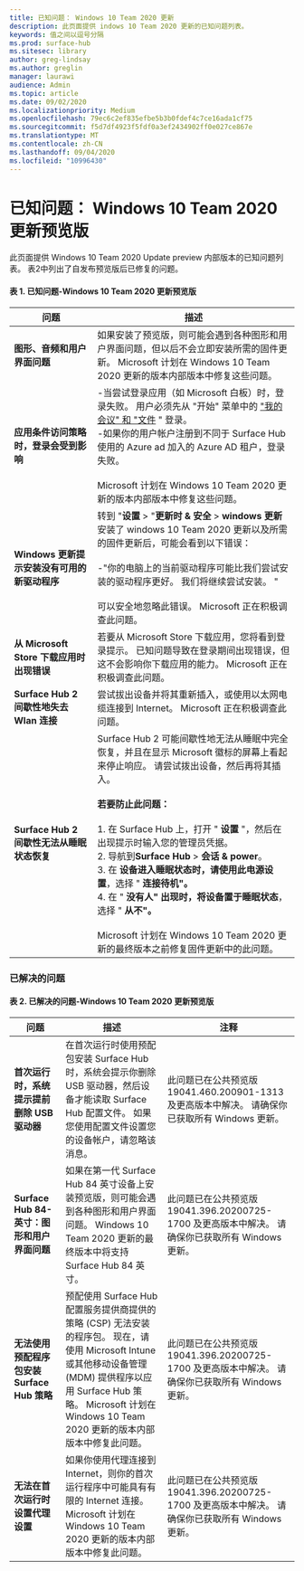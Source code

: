 ```yaml
---
title: 已知问题： Windows 10 Team 2020 更新
description: 此页面提供 indows 10 Team 2020 更新的已知问题列表。
keywords: 值之间以逗号分隔
ms.prod: surface-hub
ms.sitesec: library
author: greg-lindsay
ms.author: greglin
manager: laurawi
audience: Admin
ms.topic: article
ms.date: 09/02/2020
ms.localizationpriority: Medium
ms.openlocfilehash: 79ec6c2ef835efbe5b3b0fdef4c7ce16ada1cf75
ms.sourcegitcommit: f5d7df4923f5fdf0a3ef2434902ff0e027ce867e
ms.translationtype: MT
ms.contentlocale: zh-CN
ms.lasthandoff: 09/04/2020
ms.locfileid: "10996430"
---
```

# 已知问题： Windows 10 Team 2020 更新预览版 

此页面提供 Windows 10 Team 2020 Update preview 内部版本的已知问题列表。 表2中列出了自发布预览版后已修复的问题。 

#### 表 1.  已知问题-Windows 10 Team 2020 更新预览版 

| 问题                                                                     | 描述                                                                                                                                                                                                                                                                                                                                                                                                                                                                                                                                                                                                                                                                                       |
| ------------------------------------------------------------------------- | ------------------------------------------------------------------------------------------------------------------------------------------------------------------------------------------------------------------------------------------------------------------------------------------------------------------------------------------------------------------------------------------------------------------------------------------------------------------------------------------------------------------------------------------------------------------------------------------------------------------------------------------------------------------------------------------------- |
| **图形、音频和用户界面问题**                            | 如果安装了预览版，则可能会遇到各种图形和用户界面问题，但以后不会立即安装所需的固件更新。 Microsoft 计划在 Windows 10 Team 2020 更新的版本内部版本中修复这些问题。                                                                                                                                                                                                                                                                                                                                                                                                                                  |
| **应用条件访问策略时，登录会受到影响**      | -当尝试登录应用（如 Microsoft 白板）时，登录失败。 用户必须先从 "开始" 菜单中的 ["我的会议" 和 "文件](https://support.microsoft.com/help/4506480/sign-in-to-see-your-meetings-and-files-on-surface-hub) " 登录。<br>-如果你的用户帐户注册到不同于 Surface Hub 使用的 Azure ad 加入的 Azure AD 租户，登录失败。<br><br>Microsoft 计划在 Windows 10 Team 2020 更新的版本内部版本中修复这些问题。                                                                                                                                                                                              |
| **Windows 更新提示安装没有可用的新驱动程序** | 转到 "**设置**  >  "**更新时 & 安全**  >  **windows 更新**安装了 windows 10 Team 2020 更新以及所需的固件更新后，可能会看到以下错误：<br><br>-"你的电脑上的当前驱动程序可能比我们尝试安装的驱动程序更好。 我们将继续尝试安装。 "<br><br>可以安全地忽略此错误。 Microsoft 正在积极调查此问题。                                                                                                                                                                                                                                                                              |
| **从 Microsoft Store 下载应用时出现错误**          | 若要从 Microsoft Store 下载应用，您将看到登录提示。 已知问题导致在登录期间出现错误，但这不会影响你下载应用的能力。 Microsoft 正在积极调查此问题。                                                                                                                                                                                                                                                                                                                                                                                                                                                     |
| **Surface Hub 2 间歇性地失去 Wlan 连接**                  | 尝试拔出设备并将其重新插入，或使用以太网电缆连接到 Internet。 Microsoft 正在积极调查此问题。                                                                                                                                                                                                                                                                                                                                                                                                                                                                                                                                        |
| **Surface Hub 2 间歇性无法从睡眠状态恢复**              | Surface Hub 2 可能间歇性地无法从睡眠中完全恢复，并且在显示 Microsoft 徽标的屏幕上看起来停止响应。 请尝试拨出设备，然后再将其插入。<br><br>**若要防止此问题：**<br><br>1. 在 Surface Hub 上，打开 " **设置** "，然后在出现提示时输入您的管理员凭据。<br>2. 导航到**Surface Hub**  >  **会话 & power**。<br>3. 在 **设备进入睡眠状态时，请使用此电源设置**，选择 " **连接待机"。**<br>4. 在 " **没有人" 出现时，将设备置于睡眠状态**，选择 " **从不"。**<br><br>Microsoft 计划在 Windows 10 Team 2020 更新的最终版本之前修复固件更新中的此问题。 |

 
### 已解决的问题

#### 表 2.  已解决的问题-Windows 10 Team 2020 更新预览版 

 问题                                                                  | 描述                                                                                                                                                                                                                                                                                                               | 注释                                                                                                                                      |
| ---------------------------------------------------------------------- | ------------------------------------------------------------------------------------------------------------------------------------------------------------------------------------------------------------------------------------------------------------------------------------------------------------------------- | ------------------------------------------------------------------------------------------------------------------------------------------ |
| **首次运行时，系统提示提前删除 USB 驱动器**               | 在首次运行时使用预配包安装 Surface Hub 时，系统会提示你删除 USB 驱动器，然后设备才能读取 Surface Hub 配置文件。 如果您使用配置文件设置您的设备帐户，请忽略该消息。 |  此问题已在公共预览版 19041.460.200901-1313 及更高版本中解决。 请确保你已获取所有 Windows 更新。                                                                                                                                                                                                                                                                                                                                                                      |
| **Surface Hub 84-英寸：图形和用户界面问题**            | 如果在第一代 Surface Hub 84 英寸设备上安装预览版，则可能会遇到各种图形和用户界面问题。 Windows 10 Team 2020 更新的最终版本中将支持 Surface Hub 84 英寸。                                                                           | 此问题已在公共预览版 19041.396.20200725-1700 及更高版本中解决。 请确保你已获取所有 Windows 更新。 |
| **无法使用预配程序包安装 Surface Hub 策略** | 预配使用 Surface Hub 配置服务提供商提供的策略 (CSP) 无法安装的程序包。 现在，请使用 Microsoft Intune 或其他移动设备管理 (MDM) 提供程序以应用 Surface Hub 策略。 Microsoft 计划在 Windows 10 Team 2020 更新的版本内部版本中修复此问题。 | 此问题已在公共预览版 19041.396.20200725-1700 及更高版本中解决。 请确保你已获取所有 Windows 更新。 |
| **无法在首次运行时设置代理设置**                   | 如果你使用代理连接到 Internet，则你的首次运行程序中可能具有有限的 Internet 连接。 Microsoft 计划在 Windows 10 Team 2020 更新的版本内部版本中修复此问题。                                                                                                            | 此问题已在公共预览版 19041.396.20200725-1700 及更高版本中解决。 请确保你已获取所有 Windows 更新。 |

 

